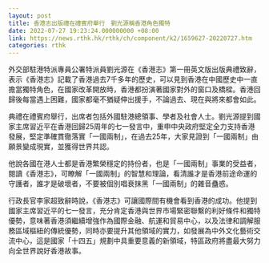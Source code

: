 ```yaml
---
layout: post
title: 香港志出版禮在禮賓府舉行　劉光源稱香港角色獨特
date: 2022-07-27 19:23:24.000000000 +08:00
link: https://news.rthk.hk/rthk/ch/component/k2/1659627-20220727.htm
categories: rthk
---
```


外交部駐港特派專員公署特派員劉光源在《香港志》第一冊英文版出版典禮致辭，表示《香港志》記載了香港過去7千多年的歷史，可以見到香港在中國歷史中一直擔當獨特角色，在國家改革開放時，香港都扮演著國家對外的窗口及橋樑。香港回歸後每當遇上困難，國家都毫不猶疑伸出援手，不論過去、現在與將來都會如此。

典禮在禮賓府舉行，出席者包括外國駐港總領事、學者及社會人士。劉光源提到國家主席習近平在香港回歸25周年的七一發言中，重申中央政府堅定全力支持香港發展，堅定準確貫徹落實「一國兩制」，在過去25年，大家見證到「一國兩制」由願景變成現實，並獲得世界共認。

他說各國在港人士都是香港繁榮穩定的持份者，也是「一國兩制」事業的受益者，閱讀《香港志》，可瞭解「一國兩制」的智慧和理論，看清誰才是香港前途命運的守護者，誰才是破壞者，不要被個別唱衰抹黑「一國兩制」的雜音蠱惑。

行政長官李家超致辭時說，《香港志》可讓國際間有機會看到香港的成功。他提到國家主席習近平的七一發言，充分肯定香港與世界市場緊密聯繫的利好條件和獨特優勢，意味著香港須繼續增強作為國際金融、航運和貿易中心，以及法律和調解服務區域樞紐的傳統優勢，同時亦要提升其他領域的實力，如發展為中外文化藝術交流中心，這是國家「十四五」規劃中具重要意義的新領域，特區政府將盡最大努力向全世界說好香港故事。
